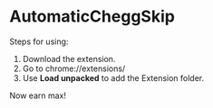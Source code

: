 # AutomaticCheggSkip

Steps for using:
1. Download the extension.
2. Go to chrome://extensions/
3. Use **Load unpacked** to add the Extension folder.

Now earn max!
